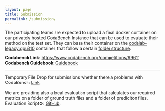 ```yaml
---
layout: page
title: Submission
permalink: /submission/
---
```


The participating teams are expected to upload a final docker container on our privately hosted CodaBench Instance that can be used to evaluate their method on the test set. They can base their container on the [codalab-legacy:gpu310](https://github.com/codalab/codalab-dockers) container, that follow a certain [folder structure](https://github.com/codalab/codabench/wiki/Submission-Docker-Container-Layout). 


**Codabench Link**: https://www.codabench.org/competitions/9961/ \
**Codabench Guidebook**: [Guidebook](/assets/docs/guidebook.docx) 

--- 

Temporary File Drop for submissions whether there a problems with CodaBench: [Link](https://uni-bonn.sciebo.de/s/NK9SHgzb7bgjg9L) \
\
We are providing also a local evaluation script that calculates our required metrics on a folder of ground truth files and a folder of prediciton files. 
Evaluation Script⚙️: [GitHub](https://github.com/medvisbonn/SICS155_challenge).
